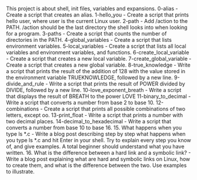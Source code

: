 This project is about shell, init files, variables and expansions.
0-alias - Create a script that creates an alias.
1-hello_you - Create a script that prints hello user, where user is the current Linux user.
2-path - Add /action to the PATH. /action should be the last directory the shell looks into when looking for a program.
3-paths - Create a script that counts the number of directories in the PATH.
4-global_variables - Create a script that lists environment variables.
5-local_variables - Create a script that lists all local variables and environment variables, and functions.
6-create_local_variable - Create a script that creates a new local variable.
7-create_global_variable - Create a script that creates a new global variable.
8-true_knowledge - Write a script that prints the result of the addition of 128 with the value stored in the environment variable TRUEKNOWLEDGE, followed by a new line.
9-divide_and_rule - Write a script that prints the result of POWER divided by DIVIDE, followed by a new line.
10-love_exponent_breath - Write a script that displays the result of BREATH to the power LOVE
11-binary_to_decimal - Write a script that converts a number from base 2 to base 10.
12-combinations - Create a script that prints all possible combinations of two letters, except oo.
13-print_float - Write a script that prints a number with two decimal places.
14-decimal_to_hexadecimal - Write a script that converts a number from base 10 to base 16.
15. What happens when you type ls *.c - Write a blog post describing step by step what happens when you type ls *.c and hit Enter in your shell. Try to explain every step you know of, and give examples. A total beginner should understand what you have written.
16. What is the difference between a hard link and a symbolic link? - Write a blog post explaining what are hard and symbolic links on Linux, how to create them, and what is the difference between the two. Use examples to illustrate.